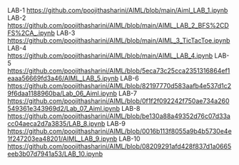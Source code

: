 LAB-1  https://github.com/poojithasharini/AIML/blob/main/Aiml_LAB_1.ipynb
LAB-2  https://github.com/poojithasharini/AIML/blob/main/AIML_LAB_2_BFS%2CDFS%2CA_.ipynb
LAB-3  https://github.com/poojithasharini/AIML/blob/main/AIML_3_TicTacToe.ipynb
LAB-4  https://github.com/poojithasharini/AIML/blob/main/AIML_LAB_4.ipynb
LAB-5  https://github.com/poojithasharini/AIML/blob/5eca73c25cca2351316864ef1eaaa56669fd3a46/AIML_LAB_5.ipynb
LAB-6  https://github.com/poojithasharini/AIML/blob/82197770d583aafb4e537d1c29f6daa1188960ba/Lab_06_Aiml.ipynb
LAB-7 https://github.com/poojithasharini/AIML/blob/0f1f2f092242f750ae734a260549361e343969d2/Lab_07_Aiml.ipynb
LAB-8  https://github.com/poojithasharini/AIML/blob/be130a88a49352d76c07d33acc04aeca2d7a3835/LAB_8.ipynb
LAB-9  https://github.com/poojithasharini/AIML/blob/0016b113f8055a9b4b5730e4e1f247203ea48201/AIML_LAB_9.ipynb
LAB-10 https://github.com/poojithasharini/AIML/blob/08209291afd428f837d1a0665eeb3b07d7941a53/LAB_10.ipynb
